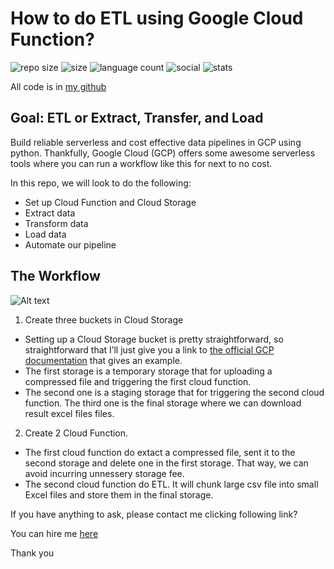 
# How to do ETL using Google Cloud Function?

![repo size](https://img.shields.io/github/repo-size/byambaa1982/data_pipeline_in_gcp)
![size](https://img.shields.io/github/languages/code-size/byambaa1982/data_pipeline_in_gcp)
![language count](https://img.shields.io/github/languages/count/byambaa1982/data_pipeline_in_gcp)
![social](https://img.shields.io/github/followers/byambaa1982?style=social)
![stats](https://img.shields.io/github/stars/byambaa1982/data_pipeline_in_gcp?style=social)


All code is in [my github](https://github.com/byambaa1982/data_pipeline_in_gcp/blob/main/main.py)

## Goal: ETL or Extract, Transfer, and Load
Build reliable serverless and cost effective data pipelines in GCP using python.
Thankfully, Google Cloud (GCP) offers some awesome serverless tools where you can run a workflow like this for next to no cost.

In this repo, we will look to do the following:

- Set up Cloud Function and Cloud Storage
- Extract data
- Transform data
- Load data
- Automate our pipeline


## The Workflow

![Alt text](https://storage.googleapis.com/my-bigquery-lab-286400_cloudbuild/images/data%20mining%202.png "Data Pipeline")

1. Create three buckets in Cloud Storage

- Setting up a Cloud Storage bucket is pretty straightforward, so straightforward that I’ll just give you a link to [the official GCP documentation](https://cloud.google.com/storage/docs/creating-buckets) that gives an example.
- The first storage is a temporary storage that for uploading a compressed file and triggering the first cloud function.
- The second one is a staging storage that for triggering the second cloud function. 
The third one is the final storage where we can download result excel files files. 

2. Create 2 Cloud Function. 

- The first cloud function do extact a compressed file, sent it to the second storage and delete one in the first storage. That way, we can avoid incurring unnessery storage fee. 
- The second cloud function do ETL. It will chunk large csv file into small Excel files and store them in the final storage. 

If you have anything to ask, please contact me clicking following link?


You can hire me [here](https://www.fiverr.com/coderjs)

Thank you